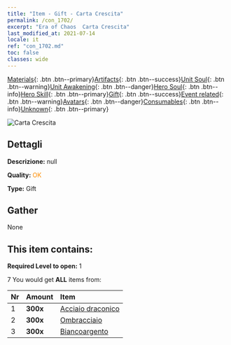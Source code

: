 ```yaml
---
title: "Item - Gift - Carta Crescita"
permalink: /con_1702/
excerpt: "Era of Chaos  Carta Crescita"
last_modified_at: 2021-07-14
locale: it
ref: "con_1702.md"
toc: false
classes: wide
---
```

 [Materials](/ItemsIT/){: .btn .btn--primary}[Artifacts](/ItemsIT/Artifacts/){: .btn .btn--success}[Unit Soul](/ItemsIT/UnitSoul/){: .btn .btn--warning}[Unit Awakening](/ItemsIT/UnitAwakening/){: .btn .btn--danger}[Hero Soul](/ItemsIT/HeroSoul/){: .btn .btn--info}[Hero Skill](/ItemsIT/HeroSkill/){: .btn .btn--primary}[Gift](/ItemsIT/Gift/){: .btn .btn--success}[Event related](/ItemsIT/Events/){: .btn .btn--warning}[Avatars](/ItemsIT/Avatars/){: .btn .btn--danger}[Consumables](/ItemsIT/Consumables/){: .btn .btn--info}[Unknown](/ItemsIT/Unknown/){: .btn .btn--primary}

 ![Carta Crescita](/images/t/i_907318.png)

## Dettagli
 **Descrizione:** null

 **Quality:** <span style="color: #FF8C00">OK</span>

 **Type:** Gift

## Gather

  None

## This item contains:

 **Required Level to open:** 1

 7 You would get **ALL** items  from:

  | Nr | Amount |     Item    |
  |:---|:-------|:------------|
  | 1 |  **300x** | [Acciaio draconico](/ItemsIT/con_880/) |  | 
  | 2 |  **300x** | [Ombracciaio](/ItemsIT/con_881/) |  | 
  | 3 |  **300x** | [Biancoargento](/ItemsIT/con_882/) |  | 

